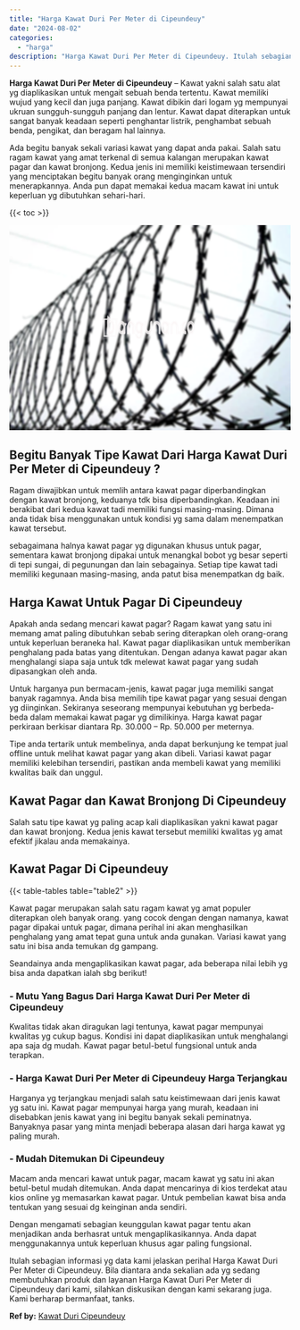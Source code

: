 ```yaml
---
title: "Harga Kawat Duri Per Meter di Cipeundeuy"
date: "2024-08-02"
categories: 
  - "harga"
description: "Harga Kawat Duri Per Meter di Cipeundeuy. Itulah sebagian informasi yg data kami jelaskan perihal Harga Kawat Duri Per Meter di Cipeundeuy. Bila diantara and..."
---
```


**Harga Kawat Duri Per Meter di Cipeundeuy** – Kawat yakni salah satu alat yg diaplikasikan untuk mengait sebuah benda tertentu. Kawat memiliki wujud yang kecil dan juga panjang. Kawat dibikin dari logam yg mempunyai ukruan sungguh-sungguh panjang dan lentur. Kawat dapat diterapkan untuk sangat banyak keadaan seperti penghantar listrik, penghambat sebuah benda, pengikat, dan beragam hal lainnya.

Ada begitu banyak sekali variasi kawat yang dapat anda pakai. Salah satu ragam kawat yang amat terkenal di semua kalangan merupakan kawat pagar dan kawat bronjong. Kedua jenis ini memiliki keistimewaan tersendiri yang menciptakan begitu banyak orang menginginkan untuk menerapkannya. Anda pun dapat memakai kedua macam kawat ini untuk keperluan yg dibutuhkan sehari-hari.

{{< toc >}}

![Harga Kawat Duri Per Meter di Cipeundeuy](/images/jual-kawat-murah44.png)

## Begitu Banyak Tipe Kawat Dari Harga Kawat Duri Per Meter di Cipeundeuy ?

Ragam diwajibkan untuk memlih antara kawat pagar diperbandingkan dengan kawat bronjong, keduanya tdk bisa diperbandingkan. Keadaan ini berakibat dari kedua kawat tadi memiliki fungsi masing-masing. Dimana anda tidak bisa menggunakan untuk kondisi yg sama dalam menempatkan kawat tersebut.

sebagaimana halnya kawat pagar yg digunakan khusus untuk pagar, sementara kawat bronjong dipakai untuk menangkal bobot yg besar seperti di tepi sungai, di pegunungan dan lain sebagainya. Setiap tipe kawat tadi memiliki kegunaan masing-masing, anda patut bisa menempatkan dg baik.

## Harga Kawat Untuk Pagar Di Cipeundeuy

Apakah anda sedang mencari kawat pagar? Ragam kawat yang satu ini memang amat paling dibutuhkan sebab sering diterapkan oleh orang-orang untuk keperluan beraneka hal. Kawat pagar diaplikasikan untuk memberikan penghalang pada batas yang ditentukan. Dengan adanya kawat pagar akan menghalangi siapa saja untuk tdk melewat kawat pagar yang sudah dipasangkan oleh anda.

Untuk harganya pun bermacam-jenis, kawat pagar juga memiliki sangat banyak ragamnya. Anda bisa memilih tipe kawat pagar yang sesuai dengan yg diinginkan. Sekiranya seseorang mempunyai kebutuhan yg berbeda-beda dalam memakai kawat pagar yg dimilikinya. Harga kawat pagar perkiraan berkisar diantara Rp. 30.000 – Rp. 50.000 per meternya.

Tipe anda tertarik untuk membelinya, anda dapat berkunjung ke tempat jual offline untuk melihat kawat pagar yang akan dibeli. Variasi kawat pagar memiliki kelebihan tersendiri, pastikan anda membeli kawat yang memiliki kwalitas baik dan unggul.

## Kawat Pagar dan Kawat Bronjong Di Cipeundeuy

Salah satu tipe kawat yg paling acap kali diaplikasikan yakni kawat pagar dan kawat bronjong. Kedua jenis kawat tersebut memiliki kwalitas yg amat efektif jikalau anda memakainya.

## Kawat Pagar Di Cipeundeuy

{{< table-tables table="table2" >}}

Kawat pagar merupakan salah satu ragam kawat yg amat populer diterapkan oleh banyak orang. yang cocok dengan dengan namanya, kawat pagar dipakai untuk pagar, dimana perihal ini akan menghasilkan penghalang yang amat tepat guna untuk anda gunakan. Variasi kawat yang satu ini bisa anda temukan dg gampang.

Seandainya anda mengaplikasikan kawat pagar, ada beberapa nilai lebih yg bisa anda dapatkan ialah sbg berikut!

### \- Mutu Yang Bagus Dari Harga Kawat Duri Per Meter di Cipeundeuy

Kwalitas tidak akan diragukan lagi tentunya, kawat pagar mempunyai kwalitas yg cukup bagus. Kondisi ini dapat diaplikasikan untuk menghalangi apa saja dg mudah. Kawat pagar betul-betul fungsional untuk anda terapkan.

### \- Harga Kawat Duri Per Meter di Cipeundeuy Harga Terjangkau

Harganya yg terjangkau menjadi salah satu keistimewaan dari jenis kawat yg satu ini. Kawat pagar mempunyai harga yang murah, keadaan ini disebabkan jenis kawat yang ini begitu banyak sekali peminatnya. Banyaknya pasar yang minta menjadi beberapa alasan dari harga kawat yg paling murah.

### \- Mudah Ditemukan Di Cipeundeuy

Macam anda mencari kawat untuk pagar, macam kawat yg satu ini akan betul-betul mudah ditemukan. Anda dapat mencarinya di kios terdekat atau kios online yg memasarkan kawat pagar. Untuk pembelian kawat bisa anda tentukan yang sesuai dg keinginan anda sendiri.

Dengan mengamati sebagian keunggulan kawat pagar tentu akan menjadikan anda berhasrat untuk mengaplikasikannya. Anda dapat menggunakannya untuk keperluan khusus agar paling fungsional.

Itulah sebagian informasi yg data kami jelaskan perihal Harga Kawat Duri Per Meter di Cipeundeuy. Bila diantara anda sekalian ada yg sedang membutuhkan produk dan layanan Harga Kawat Duri Per Meter di Cipeundeuy dari kami, silahkan diskusikan dengan kami sekarang juga. Kami berharap bermanfaat, tanks.

**Ref by:** [Kawat Duri Cipeundeuy](https://id.wikipedia.org/wiki/Kawat)
